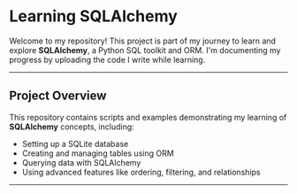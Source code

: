 # Learning SQLAlchemy

Welcome to my repository! This project is part of my journey to learn and explore **SQLAlchemy**, a Python SQL toolkit and ORM. I'm documenting my progress by uploading the code I write while learning.

---

## Project Overview

This repository contains scripts and examples demonstrating my learning of **SQLAlchemy** concepts, including:

- Setting up a SQLite database
- Creating and managing tables using ORM
- Querying data with SQLAlchemy
- Using advanced features like ordering, filtering, and relationships

---

